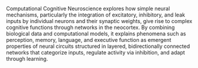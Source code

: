 Computational Cognitive Neuroscience explores how simple neural mechanisms, particularly the integration of excitatory, inhibitory, and leak inputs by individual neurons and their synaptic weights, give rise to complex cognitive functions through networks in the neocortex. By combining biological data and computational models, it explains phenomena such as perception, memory, language, and executive function as emergent properties of neural circuits structured in layered, bidirectionally connected networks that categorize inputs, regulate activity via inhibition, and adapt through learning.
